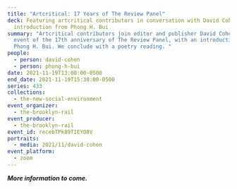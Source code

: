 ```yaml
---
title: "Artcritical: 17 Years of The Review Panel"
deck: Featuring artcritical contributors in conversation with David Cohen and an
  introduction from Phong H. Bui
summary: "Artcritical contributors join editor and publisher David Cohen on the
  event of the 17th anniversary of The Review Panel, with an introduction from
  Phong H. Bui. We conclude with a poetry reading. "
people:
  - person: david-cohen
  - person: phong-h-bui
date: 2021-11-19T13:00:00-0500
end_date: 2021-11-19T15:30:00-0500
series: 433
collections:
  - the-new-social-environment
event_organizer:
  - the-brooklyn-rail
event_producer:
  - the-brooklyn-rail
event_id: recebTPk89TIEYO8V
portraits:
  - media: 2021/11/david-cohen
event_platform:
  - zoom
---
```

***More information to come.***